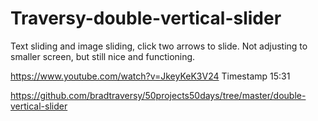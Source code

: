 # Traversy-double-vertical-slider

Text sliding and image sliding, click two arrows to slide.
Not adjusting to smaller screen, but still nice and functioning.

https://www.youtube.com/watch?v=JkeyKeK3V24 Timestamp 15:31

https://github.com/bradtraversy/50projects50days/tree/master/double-vertical-slider 
